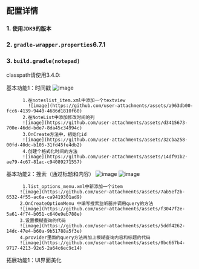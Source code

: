 ## 配置详情

### 1. `使用JDK9的版本`

### 2. `gradle-wrapper.properties`6.7.1

### 3.  `build.gradle(notepad)`
classpath请使用3.4.0:

基本功能1：时间戳
![image](https://github.com/user-attachments/assets/9b0ba41d-971c-473f-a413-97e2f421f00d)

          1.在noteslist_item.xml中添加一个textview
            ![image](https://github.com/user-attachments/assets/a963db00-fcc6-4139-9440-4686d1810f60)
          2.在NoteList中添加修改时间的列
          ![image](https://github.com/user-attachments/assets/d3415673-700e-46dd-bde7-8da45c34994c)
          3.OnCreate方法中，初始化id
          ![image](https://github.com/user-attachments/assets/32cba258-00fd-40dc-b105-31fd45fe4db2)
          4.创建个格式化时间的方法
          ![image](https://github.com/user-attachments/assets/14df91b2-ae79-4c67-81ac-c94089271557)

基本功能2：搜索（通过标题和内容）
![image](https://github.com/user-attachments/assets/45e2b0aa-9e55-4dde-af0d-9f33bb4f8f9f)
![image](https://github.com/user-attachments/assets/75ecbee6-38b4-47b4-bc9c-ace7e5f363d9)

          1.list_options_menu.xml中新添加一个item
         ![image](https://github.com/user-attachments/assets/7ab5ef2b-6532-4f55-ac6a-ca9419301ad9)
         2.OnCreateOptionMenu 中编写搜索监听器并调用query的方法
         ![image](https://github.com/user-attachments/assets/f3047f2e-5a61-4f74-b051-c640e9eb788e)
         3.设置模糊查询的代码
         ![image](https://github.com/user-attachments/assets/5ddf4262-14dc-47e4-b60a-9b51788a5f3e)
         4.provider里面的query方法再加上模糊查询内容和标题的代码
         ![image](https://github.com/user-attachments/assets/0bc667b4-9717-4213-92e5-2a64c6ec9c14)

拓展功能1：UI界面美化
